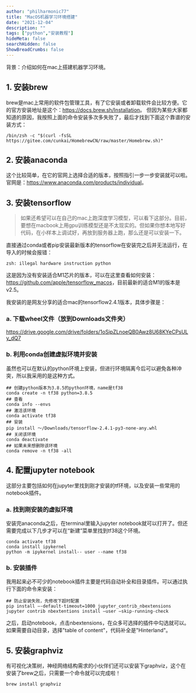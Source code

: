 ```yaml
---
author: "philharmonic77"
title: "MacOS机器学习环境搭建"
date: "2021-12-04"
description: ""
tags: ["python","安装教程"]
hideMeta: false
searchHidden: false
ShowBreadCrumbs: false
---
```

背景：介绍如何在mac上搭建机器学习环境。

## 1. 安装brew

brew是mac上常用的软件包管理工具，有了它安装或者卸载软件会比较方便。它的官方安装地址是这个：<https://docs.brew.sh/Installation>。 但因为某些大家都知道的原因，我按照上面的命令安装多次多失败了，最后才找到下面这个靠谱的安装方式：

``` shell
/bin/zsh -c "$(curl -fsSL https://gitee.com/cunkai/HomebrewCN/raw/master/Homebrew.sh)"
```

## 2. 安装anaconda

这个比较简单，在它的官网上选择合适的版本，按照指引一步一步安装就可以啦。官网是：<https://www.anaconda.com/products/individual>。

## 3. 安装tensorflow

> 如果还希望可以在自己的mac上跑深度学习模型，可以看下这部分。目前，要想在macbook上用gpu训练模型还是不太现实的。但如果你想本地写好代码，在小样本上调试好，再放到服务器上跑，那么还是可以安装一下。

直接通过conda或者pip安装最新版本的tensorflow在安装完之后并无法运行，在导入的时候会报错：
``` shell
zsh: illegal hardware instruction python
```

这是因为没有安装适合M1芯片的版本，可以在这里查看如何安装：<https://github.com/apple/tensorflow_macos>，目前最新的适合M1的版本是v2.5。

我安装的是网友分享的适合mac的tensorflow2.4.1版本，具体步骤是：

### a. 下载wheel文件（放到Downloads文件夹）
<https://drive.google.com/drive/folders/1oSipZLnoeQB0Awz8U68KYeCPsULy_dQ7>

### b. 利用conda创建虚拟环境并安装
虽然也可以在默认的python环境上安装，但进行环境隔离今后可以避免各种冲突，所以我采用的是这种方式。
``` shell
## 创建python版本为3.8.5的python环境，name是tf38
conda create -n tf38 python=3.8.5
## 查看
conda info --envs
## 激活该环境
conda activate tf38
## 安装
pip install ～/Downloads/tensorflow-2.4.1-py3-none-any.whl
## 关闭该环境
conda deactivate
## 如果未来想删除该环境
conda remove -n tf38 -all
```

## 4. 配置jupyter notebook

这部分主要包括如何在jupyter里找到刚才安装的tf环境，以及安装一些常用的notebook插件。

### a. 找到刚安装的虚拟环境

安装完anaconda之后，在terminal里输入jupyter notebook就可以打开了。但还需要完成以下几步才可以在“新建”菜单里找到tf38这个环境。
```shell
conda activate tf38
conda install ipykernel
python -m ipykernel install-- user --name tf38
```

### b. 安装插件

我用起来必不可少的notebook插件主要是代码自动补全和目录插件。可以通过执行下面的命令来安装：
``` shell 
## 防止安装失败，先修改下超时配置
pip install —-default-timeout=1000 jupyter_contrib_nbextensions
jupyter contrib nbextentions install —user —skip-running-check
```
之后，启动notebook，点击nbextensions，在众多可选择的插件中勾选就可以。如果需要自动目录，选择"table of content"，代码补全是"Hinterland"。

## 5. 安装graphviz

有可视化决策树，神经网络结构需求的小伙伴们还可以安装下graphviz，这个在安装了brew之后，只需要一个命令就可以完成啦！
``` shell 
brew install graphviz
```

